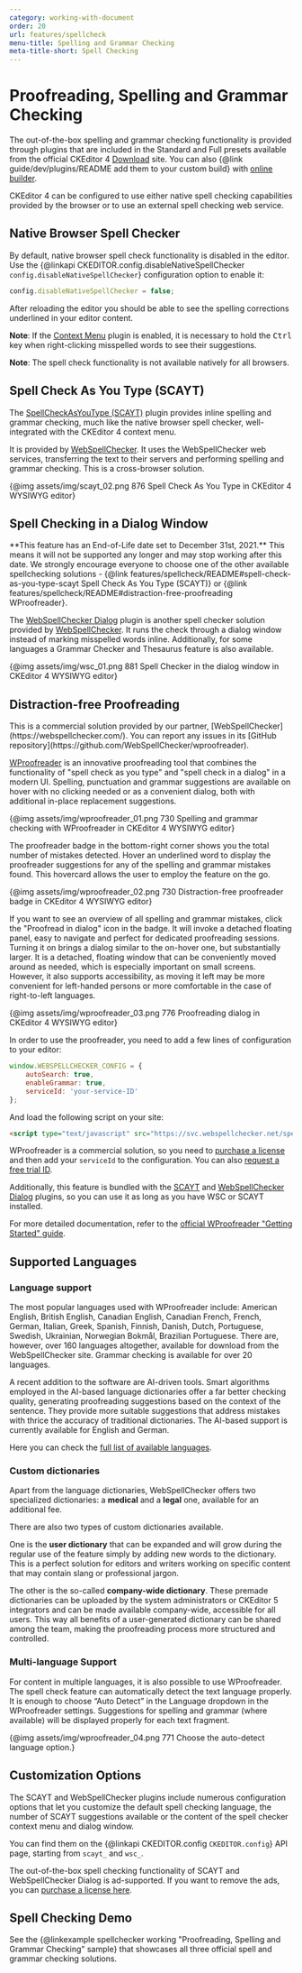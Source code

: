 ```yaml
---
category: working-with-document
order: 20
url: features/spellcheck
menu-title: Spelling and Grammar Checking
meta-title-short: Spell Checking
---
```

<!--
Copyright (c) 2003-2021, CKSource - Frederico Knabben. All rights reserved.
For licensing, see LICENSE.md.
-->

# Proofreading, Spelling and Grammar Checking

<info-box info="">
    The out-of-the-box spelling and grammar checking functionality is provided through plugins that are included in the Standard and Full presets available from the official CKEditor 4 <a href="https://ckeditor.com/ckeditor-4/download/">Download</a> site. You can also {@link guide/dev/plugins/README add them to your custom build} with <a href="https://ckeditor.com/cke4/builder">online builder</a>.
</info-box>

CKEditor 4 can be configured to use either native spell checking capabilities provided by the browser or to use an external spell checking web service.

## Native Browser Spell Checker

By default, native browser spell check functionality is disabled in the editor. Use the {@linkapi CKEDITOR.config.disableNativeSpellChecker `config.disableNativeSpellChecker`} configuration option to enable it:

```js
config.disableNativeSpellChecker = false;
```

After reloading the editor you should be able to see the spelling corrections underlined in your editor content.

**Note**: If the [Context Menu](https://ckeditor.com/cke4/addon/contextmenu) plugin is enabled, it is necessary to hold the <kbd>Ctrl</kbd> key when right-clicking misspelled words to see their suggestions.

**Note**: The spell check functionality is not available natively for all browsers.

## Spell Check As You Type (SCAYT)

The [SpellCheckAsYouType (SCAYT)](https://ckeditor.com/cke4/addon/scayt) plugin provides inline spelling and grammar checking, much like the native browser spell checker, well-integrated with the CKEditor 4 context menu.

It is provided by [WebSpellChecker](https://webspellchecker.com/wsc-scayt-ckeditor4/). It uses the WebSpellChecker web services, transferring the text to their servers and performing spelling and grammar checking. This is a cross-browser solution.

{@img assets/img/scayt_02.png 876 Spell Check As You Type in CKEditor 4 WYSIWYG editor}

## Spell Checking in a Dialog Window

<info-box warning="">
	**This feature has an End-of-Life date set to December 31st, 2021.** This means it will not be supported any longer and may stop working after this date. We strongly encourage everyone to choose one of the other available spellchecking solutions - {@link features/spellcheck/README#spell-check-as-you-type-scayt Spell Check As You Type (SCAYT)} or {@link features/spellcheck/README#distraction-free-proofreading WProofreader}.
</info-box>

The [WebSpellChecker Dialog](https://ckeditor.com/cke4/addon/wsc) plugin is another spell checker solution provided by [WebSpellChecker](https://webspellchecker.com/wsc-dialog-ckeditor4/). It runs the check through a dialog window instead of marking misspelled words inline. Additionally, for some languages a Grammar Checker and Thesaurus feature is also available.

{@img assets/img/wsc_01.png 881 Spell Checker in the dialog window in CKEditor 4 WYSIWYG editor}

## Distraction-free Proofreading

<info-box info="">
    This is a commercial solution provided by our partner, [WebSpellChecker](https://webspellchecker.com/). You can report any issues in its [GitHub repository](https://github.com/WebSpellChecker/wproofreader).
</info-box>

[WProofreader](https://webspellchecker.com/wsc-proofreader) is an innovative proofreading tool that combines the functionality of "spell check as you type" and "spell check in a dialog" in a modern UI. Spelling, punctuation and grammar suggestions are available on hover with no clicking needed or as a convenient dialog, both with additional in-place replacement suggestions.

{@img assets/img/wproofreader_01.png 730 Spelling and grammar checking with WProofreader in CKEditor 4 WYSIWYG editor}

The proofreader badge in the bottom-right corner shows you the total number of mistakes detected. Hover an underlined word to display the proofreader suggestions for any of the spelling and grammar mistakes found. This hovercard allows the user to employ the feature on the go.


{@img assets/img/wproofreader_02.png 730 Distraction-free proofreader badge in CKEditor 4 WYSIWYG editor}

If you want to see an overview of all spelling and grammar mistakes, click the "Proofread in dialog" icon in the badge. It will invoke a detached floating panel, easy to navigate and perfect for dedicated proofreading sessions. Turning it on brings a dialog similar to the on-hover one, but substantially larger. It is a detached, floating window that can be conveniently moved around as needed, which is especially important on small screens. However, it also supports accessibility, as moving it left may be more convenient for left-handed persons or more comfortable in the case of right-to-left languages.

{@img assets/img/wproofreader_03.png 776 Proofreading dialog in CKEditor 4 WYSIWYG editor}

In order to use the proofreader, you need to add a few lines of configuration to your editor:

```js
window.WEBSPELLCHECKER_CONFIG = {
    autoSearch: true,
    enableGrammar: true,
    serviceId: 'your-service-ID'
};
```

And load the following script on your site:

```html
<script type="text/javascript" src="https://svc.webspellchecker.net/spellcheck31/wscbundle/wscbundle.js"></script>
```

WProofreader is a commercial solution, so you need to [purchase a license](https://ckeditor.com/contact/) and then add your `serviceId` to the configuration. You can also [request a free trial ID](https://ckeditor.com/contact/).

Additionally, this feature is bundled with the [SCAYT](https://ckeditor.com/cke4/addon/scayt) and [WebSpellChecker Dialog](https://ckeditor.com/cke4/addon/wsc) plugins, so you can use it as long as you have WSC or SCAYT installed.

For more detailed documentation, refer to the [official WProofreader "Getting Started" guide](https://docs.webspellchecker.net/pages/viewpage.action?pageId=442663877).

## Supported Languages

### Language support

The most popular languages used with WProofreader include: American English, British English, Canadian English, Canadian French, French, German, Italian, Greek, Spanish, Finnish, Danish, Dutch, Portuguese, Swedish, Ukrainian, Norwegian Bokmål, Brazilian Portuguese. There are, however, over 160 languages altogether, available for download from the WebSpellChecker site. Grammar checking is available for over 20 languages.

A recent addition to the software are AI-driven tools. Smart algorithms employed in the AI-based language dictionaries offer a far better checking quality, generating proofreading suggestions based on the context of the sentence. They provide more suitable suggestions that address mistakes with thrice the accuracy of traditional dictionaries. The AI-based support is currently available for English and German.

Here you can check the [full list of available languages](https://webspellchecker.com/additional-dictionaries/).

### Custom dictionaries

Apart from the language dictionaries, WebSpellChecker offers two specialized dictionaries: a **medical** and a **legal** one, available for an additional fee.

There are also two types of custom dictionaries available.

One is the **user dictionary** that can be expanded and will grow during the regular use of the feature simply by adding new words to the dictionary. This is a perfect solution for editors and writers working on specific content that may contain slang or professional jargon.

The other is the so-called **company-wide dictionary**. These premade dictionaries can be uploaded by the system administrators or CKEditor 5 integrators and can be made available company-wide, accessible for all users. This way all benefits of a user-generated dictionary can be shared among the team, making the proofreading process more structured and controlled.

### Multi-language Support

For content in multiple languages, it is also possible to use WProofreader. The spell check feature can automatically detect the text language properly. It is enough to choose “Auto Detect” in the Language dropdown in the WProofreader settings. Suggestions for spelling and grammar (where available) will be displayed properly for each text fragment.

{@img assets/img/wproofreader_04.png 771 Choose the auto-detect language option.}

## Customization Options

The SCAYT and WebSpellChecker plugins include numerous configuration options that let you customize the default spell checking language, the number of SCAYT suggestions available or the content of the spell checker context menu and dialog window.

You can find them on the {@linkapi CKEDITOR.config `CKEDITOR.config`} API page, starting from `scayt_` and `wsc_`.

<info-box hint="">
    The out-of-the-box spell checking functionality of SCAYT and WebSpellChecker Dialog is ad-supported. If you want to remove the ads, you can <a href="https://ckeditor.com/contact/">purchase a license here</a>.
</info-box>

## Spell Checking Demo

See the {@linkexample spellchecker working "Proofreading, Spelling and Grammar Checking" sample} that showcases all three official spell and grammar checking solutions.
